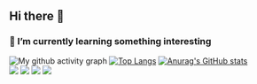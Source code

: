 ## Hi there 👋 
### 🌱 I’m currently learning  something interesting


![My github activity graph](https://github-readme-activity-graph.vercel.app/graph?username=Linear-optimize)
[![Top Langs](https://github-readme-stats.vercel.app/api/top-langs/?username=Linear-optimize&layout=compact&theme=dark&hide=javascript,html,css)](https://github.com/anuraghazra/github-readme-stats)
[![Anurag's GitHub stats](https://github-readme-stats.vercel.app/api?username=Linear-optimize&theme=dark&count_private=true&include_all_commits=true&show_icons=true)](https://github.com/anuraghazra/github-readme-stats)
<br>
<img src="https://img.shields.io/badge/-Python-3776AB?style=flat-square&logo=python&logoColor=white" /> 
<img src="https://img.shields.io/badge/-TypeScript-3178C6?style=flat-square&logo=typescript&logoColor=white" />
<img src="https://img.shields.io/badge/-Rust-CC6600?style=flat-square&logo=rust&logoColor=white" />
<img src="https://img.shields.io/badge/-Mathematica-FF0000?style=flat-square&logo=wolframmathematica&logoColor=white" />

